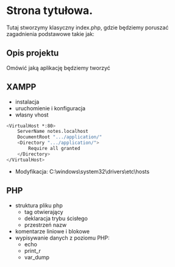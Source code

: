 # Strona tytułowa.

Tutaj stworzymy klasyczny index.php, gdzie będziemy poruszać zagadnienia podstawowe takie jak:

## Opis projektu

Omówić jaką aplikację będziemy tworzyć

## XAMPP

* instalacja
* uruchomienie i konfiguracja
* własny vhost

```bash
<VirtualHost *:80>
    ServerName notes.localhost
    DocumentRoot ".../application/"
    <Directory ".../application/">
        Require all granted
    </Directory>
</VirtualHost>
```

* Modyfikacja: C:\windows\system32\drivers\etc\hosts

## PHP

* struktura pliku php
  * tag otwierający
  * deklaracja trybu ścisłego
  * przestrzeń nazw
* komentarze liniowe i blokowe
* wypisywanie danych z poziomu PHP:
  * echo
  * print_r
  * var_dump
